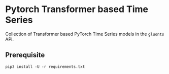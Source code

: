 # Pytorch Transformer based Time Series 

Collection of Transformer based PyTorch Time Series models in the `gluonts` API.

## Prerequisite

```shell
pip3 install -U -r requirements.txt
```

